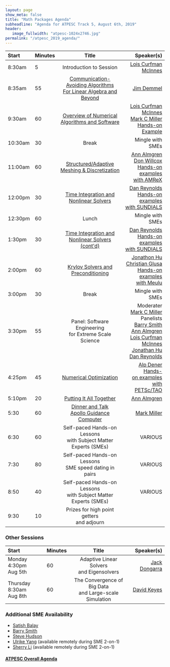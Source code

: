 ```yaml
---
layout: page
show_meta: false
title: "Math Packages Agenda"
subheadline: "Agenda for ATPESC Track 5, August 6th, 2019"
header:
   image_fullwidth: "atpesc-1024x2746.jpg"
permalink: "/atpesc_2019_agenda/"
---
```



|Start|Minutes|Title|Speaker(s)|
|:----|:------|:---:|------:|
|8:30am|5|Introduction to Session|[Lois Curfman McInnes][lcm]|
|8:35am|55|[Communication-Avoiding Algorithms<br>For Linear Algebra and Beyond][XX] |[Jim Demmel][jd]|
|9:30am|60|[Overview of Numerical<br>Algorithms and Software][XX] |[Lois Curfman McInnes][lcm]<br>[Mark C Miller][mcm]<br>[Hands-on Example][l27]|
|10:30am|30|Break|Mingle with SMEs|
|11:00am|60|[Structured/Adaptive<br>Meshing & Discretization][XX] |[Ann Almgren][aa]<br>[Don Willcox][dw]<br>[Hands-on examples][l28]<br>[with AMReX][w20]|
|12:00pm|30|[Time Integration and<br>Nonlinear Solvers][XX] |[Dan Reynolds][dr]<br>[Hands-on examples][l22]<br>[with SUNDIALS][w23]|
|12:30pm|60|Lunch|Mingle with SMEs|
|1:30pm|30|[Time Integration and<br>Nonlinear Solvers (cont'd)][XX] |[Dan Reynolds][dr]<br>[Hands-on examples][l22]<br>[with SUNDIALS][w23]|
|2:00pm|60|[Krylov Solvers and<br>Preconditioning][XX] | [Jonathon Hu][jh]<br>[Christian Glusa][cg]<br>[Hands-on examples][l23]<br>[with Meulu][w24]|
|3:00pm|30|Break|Mingle with SMEs|
|3:30pm|55|Panel: Software Engineering<br>for Extreme Scale Science | Moderater<br>[Mark C Miller][mcm]<br>Panelists<br>[Barry Smith][bs]<br>[Ann Almgren][aa]<br>[Lois Curfman McInnes][lcm]<br>[Jonathan Hu][jh]<br>[Dan Reynolds][dr]|
|4:25pm|45|[Numerical Optimization][XX] |[Alp Dener][ad]<br>[Hands-on&nbsp;examples][l25]<br>[with PETSc/TAO][w10]|
|5:10pm|20|[Putting It All Together][XX] |[Ann Almgren][aa]|
|5:30|60|[Dinner and Talk<br>Apollo Guidance Computer][XX] | [Mark Miller][mcm]|
|6:30|60|Self-paced Hands-on Lessons<br>with Subject Matter Experts (SMEs)|VARIOUS|
|7:30|80|Self-paced Hands-on Lessons<br>SME speed dating in pairs|VARIOUS|
|8:50|40|Self-paced Hands-on Lessons<br>with Subject Matter Experts (SMEs)|VARIOUS|
|9:30|10|Prizes for high point getters<br>and adjourn||

### Other Sessions 

|Start|Minutes|Title|Speaker(s)|
|:----|:------|:---:|------:|
|Monday 4:30pm<br>Aug 5th|60|Adaptive Linear Solvers<br>and Eigensolvers|[Jack Dongarra][jd2]|
|Thursday 8:30am<br>Aug 8th|60|The Convergence of Big Data<br>and Large-scale Simulation|[David Keyes][dk]|

### Additional SME Availability

* [Satish Balay][sb]
* [Barry Smith][bs]
* [Steve Hudson][sh]
* [Ulrike Yang][uy] (available remotely during SME 2-on-1)
* [Sherry Li][sl]  (available remotely during SME 2-on-1)

#### [ATPESC Overall Agenda](http://extremecomputingtraining.anl.gov/agenda-2019/)

[XX]: http://extremecomputingtraining.anl.gov/agenda-2019
[m1]: <mailto:curfman@mcs.anl.gov>
[m2]: <mailto:tmunson@mcs.anl.gov>
[m3]: <mailto:hongzh@mcs.anl.gov>
[m4]: <mailto:miller86@llnl.gov>
[m5]: <mailto:ASAlmgren@lbl.gov>
[m6]: <mailto:DEWillcox@lbl.gov>
[m7]: <mailto:demmel@cs.berkeley.edu>
[m8]: <mailto:reynolds@smu.edu>
[m9]: <mailto:jhu@sandia.gov>
[m10]: <mailto:caglusa@sandia.gov>
[m11]: <mailto:bsmith@mcs.anl.gov>
[m12]: <mailto:adener@anl.gov>


[w1]: https://ccse.lbl.gov/index.html
[w2]: https://computation.llnl.gov
[w10]: http://www.mcs.anl.gov/petsc
[w12]: https://www.mcs.anl.gov
[w15]: http://crd.lbl.gov
[w19]: http://www.mcs.anl.gov/research/projects/tao/tao-deprecated/index.html
[w20]: https://amrex-codes.github.io
[w21]: https://eecs.berkeley.edu
[w22]: https://www.smu.edu/Dedman/academics/departments/math
[w23]: https://computation.llnl.gov/projects/sundials
[w24]: https://trilinos.github.io/muelu.html
[w25]: https://xsdk.info


[l21]: ../lessons/mfem_convergence/
[l22]: ../lessons/time_integrators/sundials
[l23]: ../lessons/krylov_amg/
[l24]: ../lessons/superlu_mfem/
[l25]: ../lessons/obstacle_tao/
[l27]: ../lessons/hand_coded_heat/
[l28]: ../lessons/amrex/

[lcm]: {{site.url}}{{site.baseurl}}/presenters/#lois-curfman-mcinnes
[mcm]: {{site.url}}{{site.baseurl}}/presenters/#mark-c-miller
[aa]: {{site.url}}{{site.baseurl}}/presenters/#ann-almgren
[dw]: {{site.url}}{{site.baseurl}}/presenters/#don-willcox
[dr]: {{site.url}}{{site.baseurl}}/presenters/#dan-reynolds
[dg]: {{site.url}}{{site.baseurl}}/presenters/#christian-glusa
[jh]: {{site.url}}{{site.baseurl}}/presenters/#jonathan-hu
[cg]: {{site.url}}{{site.baseurl}}/presenters/#christian-glusa
[ad]: {{site.url}}{{site.baseurl}}/presenters/#alp-dener
[sb]: {{site.url}}{{site.baseurl}}/presenters/#satish-balay
[bs]: {{site.url}}{{site.baseurl}}/presenters/#barry-smith
[uy]: {{site.url}}{{site.baseurl}}/presenters/#ulrike-yang
[sl]: {{site.url}}{{site.baseurl}}/presenters/#x-sherry-li
[jd]: {{site.url}}{{site.baseurl}}/presenters/#jim-demmel
[dk]: {{site.url}}{{site.baseurl}}/presenters/#david-keyes
[jd2]: {{site.url}}{{site.baseurl}}/presenters/#jack-dongarra
[sh]: {{site.url}}{{site.baseurl}}/presenters/#steve-hudson
